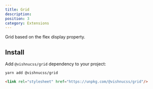 ```yaml
---
title: Grid
description: 
position: 3
category: Extensions
---
```


Grid based on the flex display property.

## Install

Add `@vishnucss/grid` dependency to your project:

<code-group>
  <code-block label="YARN" active>

  ```bash
  yarn add @vishnucss/grid
  ```

  </code-block>
  <code-block label="CDN">

  ```html
<link rel="stylesheet" href="https://unpkg.com/@vishnucss/grid"/>
  ```

  </code-block>
</code-group>
